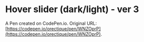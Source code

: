 # Hover slider (dark/light) - ver 3

A Pen created on CodePen.io. Original URL: [https://codepen.io/orectique/pen/WNZOprP](https://codepen.io/orectique/pen/WNZOprP).



